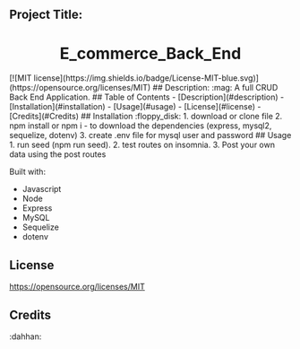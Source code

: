 ## Project Title:
<h1 align="center">E_commerce_Back_End </h1>
[![MIT license](https://img.shields.io/badge/License-MIT-blue.svg)](https://opensource.org/licenses/MIT)
## Description:
:mag: A full CRUD Back End Application.
## Table of Contents
- [Description](#description)
- [Installation](#installation)
- [Usage](#usage)
- [License](#license)
- [Credits](#Credits)
## Installation
:floppy_disk: 
   1. download or clone file
   2. npm install or npm i - to download the dependencies (express, mysql2, sequelize, dotenv)
   3. create .env file for mysql user and password
## Usage
1. run seed (npm run seed).
2. test routes on insomnia.
3. Post your own data using the post routes

Built with:
- Javascript
- Node
- Express
- MySQL
- Sequelize
- dotenv

## License
https://opensource.org/licenses/MIT

## Credits
:dahhan: